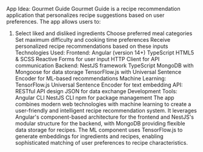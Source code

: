 App Idea: Gourmet Guide
Gourmet Guide is a recipe recommendation application that personalizes recipe suggestions based on user preferences. The app allows users to:
1. Select liked and disliked ingredients
Choose preferred meal categories
Set maximum difficulty and cooking time preferences
Receive personalized recipe recommendations based on these inputs
Technologies Used:
Frontend:
Angular (version 14+)
TypeScript
HTML5 & SCSS
Reactive Forms for user input
HTTP Client for API communication
Backend:
NestJS framework
TypeScript
MongoDB with Mongoose for data storage
TensorFlow.js with Universal Sentence Encoder for ML-based recommendations
Machine Learning:
TensorFlow.js
Universal Sentence Encoder for text embedding
API:
RESTful API design
JSON for data exchange
Development Tools:
Angular CLI
NestJS CLI
npm for package management
The app combines modern web technologies with machine learning to create a user-friendly and intelligent recipe recommendation system. It leverages Angular's component-based architecture for the frontend and NestJS's modular structure for the backend, with MongoDB providing flexible data storage for recipes. The ML component uses TensorFlow.js to generate embeddings for ingredients and recipes, enabling sophisticated matching of user preferences to recipe characteristics.
